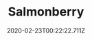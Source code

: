 ---
templateKey: blog-post
featuredpost: false
date: 2020-02-23T00:22:22.711Z
title: Salmonberry
description: A spring-time berry with the flavor of the forest.
type: fruit
sellPrice: 5
energy: 25
health: 11
featuredimage: /img/Salmonberry.png
tags:
  - spring
  - Forest
  - Town
  - Mountain
  - forageable
  - jelly
  - wine
  - forageable
  - bushes
  - brief
---